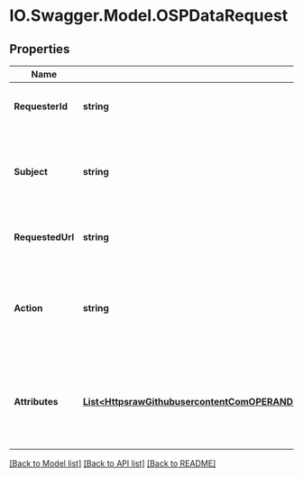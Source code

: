 # IO.Swagger.Model.OSPDataRequest
## Properties

Name | Type | Description | Notes
------------ | ------------- | ------------- | -------------
**RequesterId** | **string** | Id of the requester (typically the id of an OSP). | [optional] 
**Subject** | **string** | A description of the subject who the policies grants/doesn&#39;t grant to carry out.  | [optional] 
**RequestedUrl** | **string** | The Requested URL of the data.  | [optional] 
**Action** | **string** | The action being carried out on the private date e.g. accessing, disclosing to a third party.   | [optional] 
**Attributes** | [**List&lt;HttpsrawGithubusercontentComOPERANDOH2020opApiDocmasterdefinitionsPolicyAttributeYamlPolicyAttribute&gt;**](HttpsrawGithubusercontentComOPERANDOH2020opApiDocmasterdefinitionsPolicyAttributeYamlPolicyAttribute.md) | The set of context attributes attached to the policy (e.g. subject role, subject purpose)  | [optional] 

[[Back to Model list]](../README.md#documentation-for-models) [[Back to API list]](../README.md#documentation-for-api-endpoints) [[Back to README]](../README.md)


